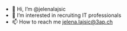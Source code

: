 - 👋 Hi, I’m @jelenalajsic
- 👀 I’m interested in recruiting IT professionals
- 📫 How to reach me jelena.lajsic@3ap.ch

<!---
jelenalajsic/jelenalajsic is a ✨ special ✨ repository because its `README.md` (this file) appears on your GitHub profile.
You can click the Preview link to take a look at your changes.
--->
